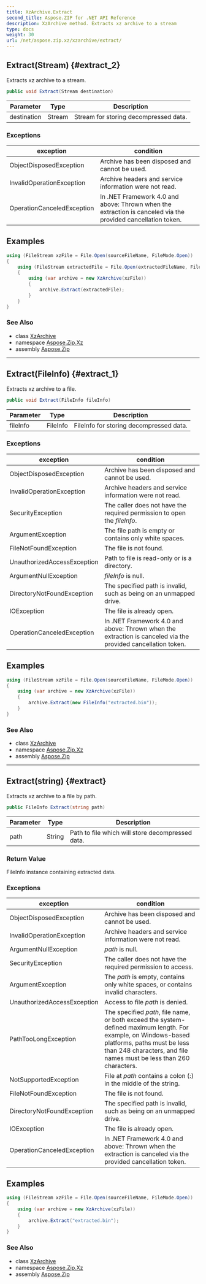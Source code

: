 ```yaml
---
title: XzArchive.Extract
second_title: Aspose.ZIP for .NET API Reference
description: XzArchive method. Extracts xz archive to a stream
type: docs
weight: 30
url: /net/aspose.zip.xz/xzarchive/extract/
---
```

## Extract(Stream) {#extract_2}

Extracts xz archive to a stream.

```csharp
public void Extract(Stream destination)
```

| Parameter | Type | Description |
| --- | --- | --- |
| destination | Stream | Stream for storing decompressed data. |

### Exceptions

| exception | condition |
| --- | --- |
| ObjectDisposedException | Archive has been disposed and cannot be used. |
| InvalidOperationException | Archive headers and service information were not read. |
| OperationCanceledException | In .NET Framework 4.0 and above: Thrown when the extraction is canceled via the provided cancellation token. |

## Examples

```csharp
using (FileStream xzFile = File.Open(sourceFileName, FileMode.Open))
{
    using (FileStream extractedFile = File.Open(extractedFileName, FileMode.Create))
    {
        using (var archive = new XzArchive(xzFile))
        {
            archive.Extract(extractedFile);
        }
    }
}
```

### See Also

* class [XzArchive](../)
* namespace [Aspose.Zip.Xz](../../xzarchive/)
* assembly [Aspose.Zip](../../../)

---

## Extract(FileInfo) {#extract_1}

Extracts xz archive to a file.

```csharp
public void Extract(FileInfo fileInfo)
```

| Parameter | Type | Description |
| --- | --- | --- |
| fileInfo | FileInfo | FileInfo for storing decompressed data. |

### Exceptions

| exception | condition |
| --- | --- |
| ObjectDisposedException | Archive has been disposed and cannot be used. |
| InvalidOperationException | Archive headers and service information were not read. |
| SecurityException | The caller does not have the required permission to open the *fileInfo*. |
| ArgumentException | The file path is empty or contains only white spaces. |
| FileNotFoundException | The file is not found. |
| UnauthorizedAccessException | Path to file is read-only or is a directory. |
| ArgumentNullException | *fileInfo* is null. |
| DirectoryNotFoundException | The specified path is invalid, such as being on an unmapped drive. |
| IOException | The file is already open. |
| OperationCanceledException | In .NET Framework 4.0 and above: Thrown when the extraction is canceled via the provided cancellation token. |

## Examples

```csharp
using (FileStream xzFile = File.Open(sourceFileName, FileMode.Open))
{
    using (var archive = new XzArchive(xzFile))
    {
        archive.Extract(new FileInfo("extracted.bin"));
    }
}
```

### See Also

* class [XzArchive](../)
* namespace [Aspose.Zip.Xz](../../xzarchive/)
* assembly [Aspose.Zip](../../../)

---

## Extract(string) {#extract}

Extracts xz archive to a file by path.

```csharp
public FileInfo Extract(string path)
```

| Parameter | Type | Description |
| --- | --- | --- |
| path | String | Path to file which will store decompressed data. |

### Return Value

FileInfo instance containing extracted data.

### Exceptions

| exception | condition |
| --- | --- |
| ObjectDisposedException | Archive has been disposed and cannot be used. |
| InvalidOperationException | Archive headers and service information were not read. |
| ArgumentNullException | *path* is null. |
| SecurityException | The caller does not have the required permission to access. |
| ArgumentException | The *path* is empty, contains only white spaces, or contains invalid characters. |
| UnauthorizedAccessException | Access to file *path* is denied. |
| PathTooLongException | The specified *path*, file name, or both exceed the system-defined maximum length. For example, on Windows-based platforms, paths must be less than 248 characters, and file names must be less than 260 characters. |
| NotSupportedException | File at *path* contains a colon (:) in the middle of the string. |
| FileNotFoundException | The file is not found. |
| DirectoryNotFoundException | The specified path is invalid, such as being on an unmapped drive. |
| IOException | The file is already open. |
| OperationCanceledException | In .NET Framework 4.0 and above: Thrown when the extraction is canceled via the provided cancellation token. |

## Examples

```csharp
using (FileStream xzFile = File.Open(sourceFileName, FileMode.Open))
{
    using (var archive = new XzArchive(xzFile))
    {
        archive.Extract("extracted.bin");
    }
}
```

### See Also

* class [XzArchive](../)
* namespace [Aspose.Zip.Xz](../../xzarchive/)
* assembly [Aspose.Zip](../../../)


